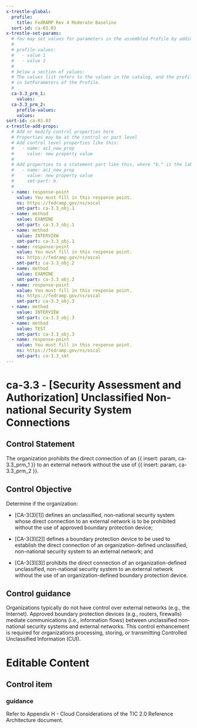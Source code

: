 ```yaml
---
x-trestle-global:
  profile:
    title: FedRAMP Rev 4 Moderate Baseline
  sort-id: ca-03.03
x-trestle-set-params:
  # You may set values for parameters in the assembled Profile by adding
  #
  # profile-values:
  #   - value 1
  #   - value 2
  #
  # below a section of values:
  # The values list refers to the values in the catalog, and the profile-values represent values
  # in SetParameters of the Profile.
  #
  ca-3.3_prm_1:
    values:
  ca-3.3_prm_2:
    profile-values:
    values:
sort-id: ca-03.03
x-trestle-add-props:
  # Add or modify control properties here
  # Properties may be at the control or part level
  # Add control level properties like this:
  #   - name: ac1_new_prop
  #     value: new property value
  #
  # Add properties to a statement part like this, where "b." is the label of the target statement part
  #   - name: ac1_new_prop
  #     value: new property value
  #     smt-part: b.
  #
  - name: response-point
    value: You must fill in this response point.
    ns: https://fedramp.gov/ns/oscal
    smt-part: ca-3.3_obj.1
  - name: method
    value: EXAMINE
    smt-part: ca-3.3_obj.1
  - name: method
    value: INTERVIEW
    smt-part: ca-3.3_obj.1
  - name: response-point
    value: You must fill in this response point.
    ns: https://fedramp.gov/ns/oscal
    smt-part: ca-3.3_obj.2
  - name: method
    value: EXAMINE
    smt-part: ca-3.3_obj.2
  - name: response-point
    value: You must fill in this response point.
    ns: https://fedramp.gov/ns/oscal
    smt-part: ca-3.3_obj.3
  - name: method
    value: INTERVIEW
    smt-part: ca-3.3_obj.3
  - name: method
    value: TEST
    smt-part: ca-3.3_obj.3
  - name: response-point
    value: You must fill in this response point.
    ns: https://fedramp.gov/ns/oscal
    smt-part: ca-3.3_smt
---
```


# ca-3.3 - \[Security Assessment and Authorization\] Unclassified Non-national Security System Connections

## Control Statement

The organization prohibits the direct connection of an {{ insert: param, ca-3.3_prm_1 }} to an external network without the use of {{ insert: param, ca-3.3_prm_2 }}.

## Control Objective

Determine if the organization:

- \[CA-3(3)[1]\] defines an unclassified, non-national security system whose direct connection to an external network is to be prohibited without the use of approved boundary protection device;

- \[CA-3(3)[2]\] defines a boundary protection device to be used to establish the direct connection of an organization-defined unclassified, non-national security system to an external network; and

- \[CA-3(3)[3]\] prohibits the direct connection of an organization-defined unclassified, non-national security system to an external network without the use of an organization-defined boundary protection device.

## Control guidance

Organizations typically do not have control over external networks (e.g., the Internet). Approved boundary protection devices (e.g., routers, firewalls) mediate communications (i.e., information flows) between unclassified non-national security systems and external networks. This control enhancement is required for organizations processing, storing, or transmitting Controlled Unclassified Information (CUI).

# Editable Content

<!-- Make additions and edits below -->
<!-- The above represents the contents of the control as received by the profile, prior to additions. -->
<!-- If the profile makes additions to the control, they will appear below. -->
<!-- The above markdown may not be edited but you may edit the content below, and/or introduce new additions to be made by the profile. -->
<!-- If there is a yaml header at the top, parameter values may be edited. Use --set-parameters to incorporate the changes during assembly. -->
<!-- The content here will then replace what is in the profile for this control, after running profile-assemble. -->
<!-- The added parts in the profile for this control are below.  You may edit them and/or add new ones. -->
<!-- Each addition must have a heading either of the form ## Control my_addition_name -->
<!-- or ## Part a. (where the a. refers to one of the control statement labels.) -->
<!-- "## Control" parts are new parts added after the statement part. -->
<!-- "## Part" parts are new parts added into the top-level statement part with that label. -->
<!-- Subparts may be added with nested hash levels of the form ### My Subpart Name -->
<!-- underneath the parent ## Control or ## Part being added -->
<!-- See https://ibm.github.io/compliance-trestle/tutorials/ssp_profile_catalog_authoring/ssp_profile_catalog_authoring for guidance. -->

## Control item

### guidance

Refer to Appendix H - Cloud Considerations of the TIC 2.0 Reference Architecture document.
